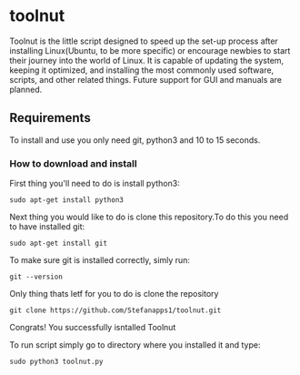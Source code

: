 # toolnut
Toolnut is the little script designed to speed up the set-up process after installing Linux(Ubuntu, to be more specific) or encourage newbies to start their journey into the world of Linux. It is capable of updating the system, keeping it optimized, and installing the most commonly used software, scripts, and other related things. Future support for GUI and manuals are planned.

## Requirements

To install and use you only need git, python3 and 10 to 15 seconds.

### How to download and install

First thing you'll need to do is install python3:
```
sudo apt-get install python3
```
Next thing you would like to do is clone this repository.To do this you need to have installed git:
```
sudo apt-get install git
```
To make sure git is installed correctly, simly run:
```
git --version  
```
Only thing thats letf for you to do is clone the repository
```
git clone https://github.com/Stefanapps1/toolnut.git
```
Congrats! You successfully isntalled Toolnut

To run script simply go to directory where you installed it and type:
```
sudo python3 toolnut.py
```

